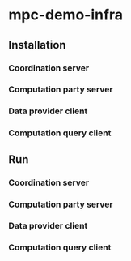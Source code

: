 # mpc-demo-infra

## Installation
### Coordination server


### Computation party server

### Data provider client

### Computation query client


## Run
### Coordination server

### Computation party server

### Data provider client

### Computation query client
